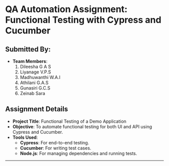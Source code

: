 # QA Automation Assignment: Functional Testing with Cypress and Cucumber

## Submitted By:
- **Team Members**:
  1. Dileesha G A S
  2. Liyanage V.P.S
  3. Madhuwanthi W.A.I 
  4. Athilani G.A.S
  5. Gunasiri G.C.S
  6. Zeinab Sara

## Assignment Details
- **Project Title**: Functional Testing of a Demo Application
- **Objective**: To automate functional testing for both UI and API using Cypress and Cucumber.
- **Tools Used**:
  - **Cypress**: For end-to-end testing.
  - **Cucumber**: For writing test cases.
  - **Node.js**: For managing dependencies and running tests.

---


